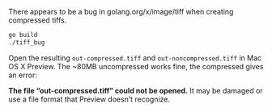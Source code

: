 There appears to be a bug in golang.org/x/image/tiff when creating compressed tiffs.

```bash
go build
./tiff_bug
```

Open the resulting `out-compressed.tiff` and `out-noncompressed.tiff` in Mac OS X Preview. The ~80MB uncompressed works fine, the compressed gives an error:

**The file “out-compressed.tiff” could not be opened.** It may be damaged or use a file format that Preview doesn’t recognize.
